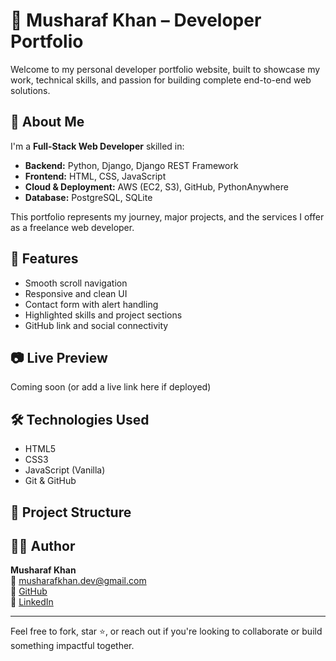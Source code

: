 # 💼 Musharaf Khan – Developer Portfolio

Welcome to my personal developer portfolio website, built to showcase my work, technical skills, and passion for building complete end-to-end web solutions.

## 🚀 About Me

I'm a **Full-Stack Web Developer** skilled in:

- **Backend:** Python, Django, Django REST Framework  
- **Frontend:** HTML, CSS, JavaScript  
- **Cloud & Deployment:** AWS (EC2, S3), GitHub, PythonAnywhere  
- **Database:** PostgreSQL, SQLite

This portfolio represents my journey, major projects, and the services I offer as a freelance web developer.

## 📌 Features

- Smooth scroll navigation
- Responsive and clean UI
- Contact form with alert handling
- Highlighted skills and project sections
- GitHub link and social connectivity

## 📷 Live Preview

Coming soon (or add a live link here if deployed)

## 🛠️ Technologies Used

- HTML5  
- CSS3  
- JavaScript (Vanilla)  
- Git & GitHub  

## 📂 Project Structure


## 🧑‍💻 Author

**Musharaf Khan**  
📧 musharafkhan.dev@gmail.com  
🔗 [GitHub](https://github.com/musharafkhan786787)  
🔗 [LinkedIn](https://www.linkedin.com/in/musharafkhan-dev)

---

Feel free to fork, star ⭐, or reach out if you're looking to collaborate or build something impactful together.

